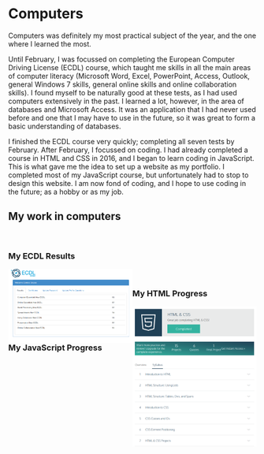 
<html>
  <body>
  <h1>Computers</h1>
    <p>Computers was definitely my most practical subject of the year, and the one where I learned the most.</p>
    <p>Until February, I was focussed on completing the European Computer Driving License (ECDL) course, which taught me skills in all the main areas of computer literacy (Microsoft Word, Excel, PowerPoint, Access, Outlook, general Windows 7 skills, general online skills and online collaboration skills). I found myself to be naturally good at these tests, as I had used computers extensively in the past. I learned a lot, however, in the area of databases and Microsoft Access. It was an application that I had never used before and one that I may have to use in the future, so it was great to form a basic understanding of databases.</p>
    <p>I finished the ECDL course very quickly; completing all seven tests by February. After February, I focussed on coding. I had already completed a course in HTML and CSS in 2016, and I began to learn coding in JavaScript. This is what gave me the idea to set up a website as my portfolio. I completed most of my JavaScript course, but unfortunately had to stop to design this website. I am now fond of coding, and I hope to use coding in the future; as a hobby or as my job.</p>
    <h2>My work in computers</h2><br>
      <h3>My ECDL Results</h3><img src = "/pictures/Screenshot 2017-04-04 at 19.35.59.png" style = "width: 50%; display:inline-block; float:left;"><br>
      <h3>My HTML Progress</h3><img src = "/pictures/Screenshot 2017-04-05 at 19.38.04.png" style = "width: 50%; display:inline-block; float:right;"><br>
      <h3>My JavaScript Progress</h3><img src = "/pictures/Screenshot 2017-05-24 at 18.11.56-1495645995895.png" style = "width: 50%; float:left;>
  </body>
</html>
